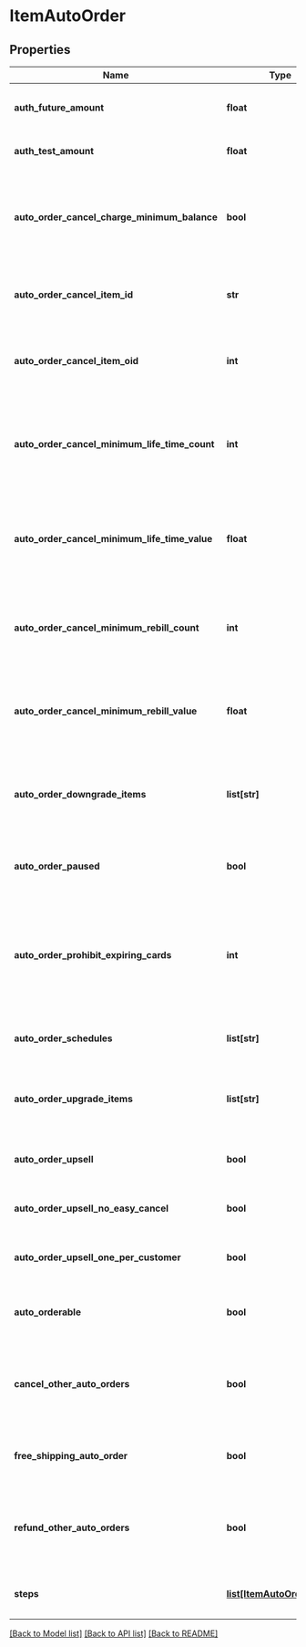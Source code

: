 # ItemAutoOrder

## Properties
Name | Type | Description | Notes
------------ | ------------- | ------------- | -------------
**auth_future_amount** | **float** | Amount to try and authorize for the future rebill | [optional] 
**auth_test_amount** | **float** | Amount to try and test authorize | [optional] 
**auto_order_cancel_charge_minimum_balance** | **bool** | If true, the cost of the cancel item will be the remaining balance of the minimum rebill or lifetime value | [optional] 
**auto_order_cancel_item_id** | **str** | Item id to attempt charging the customer for if they cancel | [optional] 
**auto_order_cancel_item_oid** | **int** | Item object identifier to attempt charging the customer for if they cancel | [optional] 
**auto_order_cancel_minimum_life_time_count** | **int** | The minimum life time count that must be billed in order to not be charged the cancellation item. | [optional] 
**auto_order_cancel_minimum_life_time_value** | **float** | The minimum life time value that must be paid in order to not be charged the cancellation item. | [optional] 
**auto_order_cancel_minimum_rebill_count** | **int** | The minimum rebill count that must be billed in order to not be charged the cancellation item. | [optional] 
**auto_order_cancel_minimum_rebill_value** | **float** | The minimum rebill value that must be paid in order to not be charged the cancellation item. | [optional] 
**auto_order_downgrade_items** | **list[str]** | List of downgrade items presented to customer service representatives | [optional] 
**auto_order_paused** | **bool** | True if the rebill processing of this item is paused | [optional] 
**auto_order_prohibit_expiring_cards** | **int** | Minimum number of months before expiration for the card.  Overrides the account level setting if higher.  Set to zero to disable. | [optional] 
**auto_order_schedules** | **list[str]** | The user selectable schedules that are available | [optional] 
**auto_order_upgrade_items** | **list[str]** | List of upgrade items presented to customer service representatives | [optional] 
**auto_order_upsell** | **bool** | True if this item uses a fixed upsell step schedule | [optional] 
**auto_order_upsell_no_easy_cancel** | **bool** | Do not send the easy cancel email to the customer | [optional] 
**auto_order_upsell_one_per_customer** | **bool** | Limit the purchase of this item to one per customer | [optional] 
**auto_orderable** | **bool** | True if this item can be automatically ordered by the customer | [optional] 
**cancel_other_auto_orders** | **bool** | True if other auto orders for this customer should be canceled when this item is ordered | [optional] 
**free_shipping_auto_order** | **bool** | True if the customer should be given free shipping | [optional] 
**refund_other_auto_orders** | **bool** | True if other auto orders for this customer should refunded if this item is refunded. | [optional] 
**steps** | [**list[ItemAutoOrderStep]**](ItemAutoOrderStep.md) | The rebill steps if this auto order is an upsell | [optional] 

[[Back to Model list]](../README.md#documentation-for-models) [[Back to API list]](../README.md#documentation-for-api-endpoints) [[Back to README]](../README.md)


